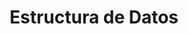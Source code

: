 ---
page_id: course_2
layout: page
title: Estructura de Datos
description: 
location: ETITC
img: 
redirect: https://github.com/saguileran/ETITC-2024-1/tree/main/Data%20Structure
importance: 1
category: ETITC-2024-1
related_publications: true
---